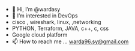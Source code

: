 - 👋 Hi, I’m @wardasy
- 👀 I’m interested in DevOps
- cisco , wireshark, linux, ,networking
-  PYTHON, Terraform, JAVA, c++, c, css
-  Google cloud platform
- 📫 How to reach me ... warda96.sy@gmail.com

